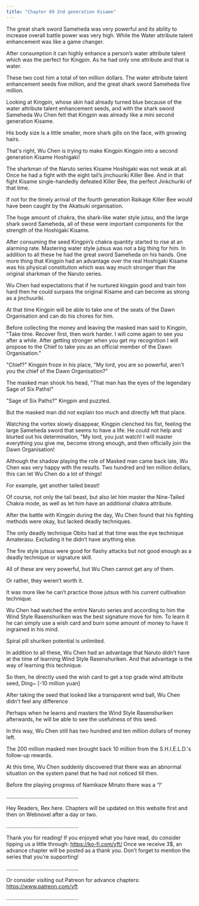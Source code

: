 ```yaml
---
title: "Chapter 89 2nd generation Kisame"
---
```


The great shark sword Sameheda was very powerful and its ability to increase overall battle power was very high. While the Water attribute talent enhancement was like a game changer.

After consumption it can highly enhance a person’s water attribute talent which was the perfect for Kingpin. As he had only one attribute and that is water.

These two cost him a total of ten million dollars. The water attribute talent enhancement seeds five million, and the great shark sword Sameheda five million.

Looking at Kingpin, whose skin had already turned blue because of the water attribute talent enhancement seeds, and with the shark sword Sameheda Wu Chen felt that Kingpin was already like a mini second generation Kisame.

His body size is a little smaller, more shark gills on the face, with growing hairs.

That's right, Wu Chen is trying to make Kingpin Kingpin into a second generation Kisame Hoshigaki!

The sharkman of the Naruto series Kisame Hoshigaki was not weak at all. Once he had a fight with the eight tail’s jinchuuriki Killer Bee. And in that fight Kisame single-handedly defeated Killer Bee, the perfect Jinkchuriki of that time.

If not for the timely arrival of the fourth generation Raikage Killer Bee would have been caught by the Akatsuki organisation.

The huge amount of chakra, the shark-like water style jutsu, and the large shark sword Sameheda, all of these were important components for the strength of the Hoshigaki Kisame.

After consuming the seed Kingpin’s chakra quantity started to rise at an alarming rate. Mastering water style jutsus was not a big thing for him. In addition to all these he had the great sword Sameheda on his hands. One more thing that Kingpin had an advantage over the real Hoshigaki Kisame was his physical constitution which was way much stronger than the original sharkman of the Naruto series.

Wu Chen had expectations that if he nurtured kingpin good and train him hard then he could surpass the original Kisame and can become as strong as a jinchuuriki.

At that time Kingpin will be able to take one of the seats of the Dawn Organisation and can do his chores for him.

Before collecting the money and leaving the masked man said to Kingpin, "Take time. Recover first, then work harder. I will come again to see you after a while. After getting stronger when you get my recognition I will propose to the Chief to take you as an official member of the Dawn Organisation."

"Chief?" Kingpin froze in his place, "My lord, you are so powerful, aren't you the chief of the Dawn Organisation?"

The masked man shook his head, "That man has the eyes of the legendary Sage of Six Paths!"

"Sage of Six Paths?" Kingpin and puzzled.

But the masked man did not explain too much and directly left that place.

Watching the vortex slowly disappear, Kingpin clenched his fist, feeling the large Sameheda sword that seems to have a life. He could not help and blurted out his determination, "My lord, you just watch! I will master everything you give me, become strong enough, and then officially join the Dawn Organisation!

Although the shadow playing the role of Masked man came back late, Wu Chen was very happy with the results. Two hundred and ten million dollars, this can let Wu Chen do a lot of things!

For example, get another tailed beast!

Of course, not only the tail beast, but also let him master the Nine-Tailed Chakra mode, as well as let him have an additional chakra attribute.

After the battle with Kingpin during the day, Wu Chen found that his fighting methods were okay, but lacked deadly techniques.

The only deadly technique Obito had at that time was the eye technique Amaterasu. Excluding it he didn’t have anything else.

The fire style jutsus were good for flashy attacks but not good enough as a deadly technique or signature skill.

All of these are very powerful, but Wu Chen cannot get any of them.

Or rather, they weren’t worth it.

It was more like he can’t practice those jutsus with his current cultivation technique.

Wu Chen had watched the entire Naruto series and according to him the Wind Style Rasenshuriken was the best signature move for him. To 
learn it he can simply use a wish card and burn some amount of money to have it ingrained in his mind.

Spiral pill shuriken potential is unlimited.

In addition to all these, Wu Chen had an advantage that Naruto didn’t have at the time of learning Wind Style Rasenshuriken. And that advantage is the way of learning this technique.

So then, he directly used the wish card to get a top grade wind attribute seed,
Ding~
[-10 million yuan]

After taking the seed that looked like a transparent wind ball, Wu Chen didn't feel any difference

Perhaps when he learns and masters the Wind Style Rasenshuriken afterwards, he will be able to see the usefulness of this seed.

In this way, Wu Chen still has two hundred and ten million dollars of money left.

The 200 million masked men brought back 10 million from the S.H.I.E.L.D.'s follow-up rewards.

At this time, Wu Chen suddenly discovered that there was an abnormal situation on the system panel that he had not noticed till then.

Before the playing progress of Namikaze Minato there was a ‘?’


................................................

Hey Readers, Rex here.
Chapters will be updated on this website first and then on Webnovel after a day or two.

................................................

Thank you for reading! If you enjoyed what you have read, do consider tipping us a little through: https://ko-fi.com/yft/
Once we receive 3$, an advance chapter will be posted as a thank you. Don’t forget to mention the series that you’re supporting!

................................................

Or consider visiting out Patreon for advance chapters: https://www.patreon.com/yft

................................................